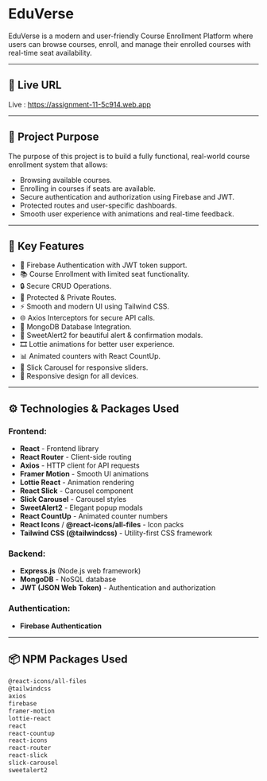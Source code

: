 # EduVerse

EduVerse is a modern and user-friendly Course Enrollment Platform where users can browse courses, enroll, and manage their enrolled courses with real-time seat availability.

---

## 🚀 Live URL

Live : https://assignment-11-5c914.web.app


---

## 🎯 Project Purpose

The purpose of this project is to build a fully functional, real-world course enrollment system that allows:

- Browsing available courses.
- Enrolling in courses if seats are available.
- Secure authentication and authorization using Firebase and JWT.
- Protected routes and user-specific dashboards.
- Smooth user experience with animations and real-time feedback.

---

## 🔑 Key Features

- 🔐 Firebase Authentication with JWT token support.
- 📚 Course Enrollment with limited seat functionality.
- 🔒 Secure CRUD Operations.
- 🔑 Protected & Private Routes.
- ⚡ Smooth and modern UI using Tailwind CSS.
- 🌐 Axios Interceptors for secure API calls.
- 🎯 MongoDB Database Integration.
- 💬 SweetAlert2 for beautiful alert & confirmation modals.
- 🎞 Lottie animations for better user experience.
- 📊 Animated counters with React CountUp.
- 🎠 Slick Carousel for responsive sliders.
- 🎨 Responsive design for all devices.

---

## ⚙️ Technologies & Packages Used

### Frontend:

- **React** - Frontend library
- **React Router** - Client-side routing
- **Axios** - HTTP client for API requests
- **Framer Motion** - Smooth UI animations
- **Lottie React** - Animation rendering
- **React Slick** - Carousel component
- **Slick Carousel** - Carousel styles
- **SweetAlert2** - Elegant popup modals
- **React CountUp** - Animated counter numbers
- **React Icons** / **@react-icons/all-files** - Icon packs
- **Tailwind CSS (@tailwindcss)** - Utility-first CSS framework

### Backend:

- **Express.js** (Node.js web framework)
- **MongoDB** - NoSQL database
- **JWT (JSON Web Token)** - Authentication and authorization

### Authentication:

- **Firebase Authentication**

---

## 📦 NPM Packages Used

```bash
@react-icons/all-files
@tailwindcss
axios
firebase
framer-motion
lottie-react
react
react-countup
react-icons
react-router
react-slick
slick-carousel
sweetalert2
